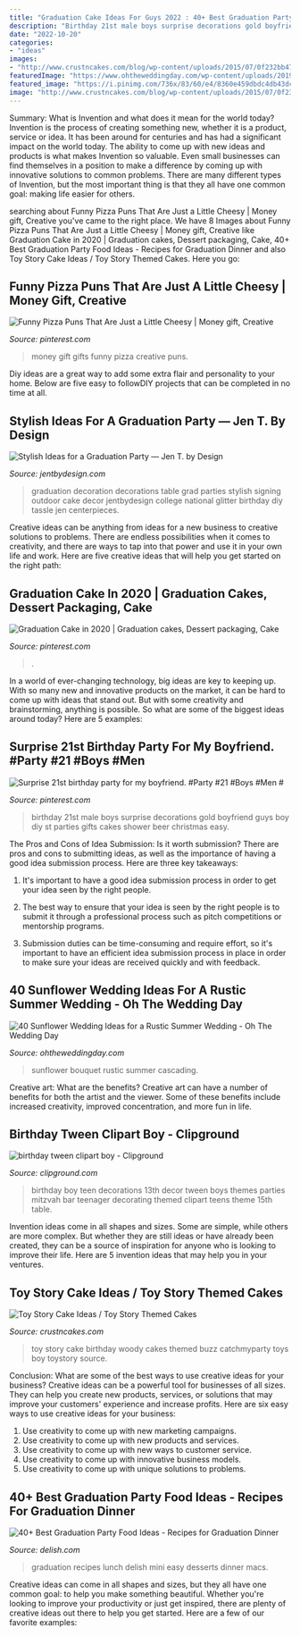 ```yaml
---
title: "Graduation Cake Ideas For Guys 2022 : 40+ Best Graduation Party Food Ideas"
description: "Birthday 21st male boys surprise decorations gold boyfriend guys boy diy st parties gifts cakes shower beer christmas easy"
date: "2022-10-20"
categories:
- "ideas"
images:
- "http://www.crustncakes.com/blog/wp-content/uploads/2015/07/0f232bb47a9e3e0e5d2e74ca8428c074.jpg"
featuredImage: "https://www.ohtheweddingday.com/wp-content/uploads/2019/11/cascading-sunflower-wedding-bouquet.jpg"
featured_image: "https://i.pinimg.com/736x/83/60/e4/8360e459dbdc4db43dc60fa1e03723b9--money-gifting-gift-money.jpg"
image: "http://www.crustncakes.com/blog/wp-content/uploads/2015/07/0f232bb47a9e3e0e5d2e74ca8428c074.jpg"
---
```



Summary: What is Invention and what does it mean for the world today?
Invention is the process of creating something new, whether it is a product, service or idea. It has been around for centuries and has had a significant impact on the world today. The ability to come up with new ideas and products is what makes Invention so valuable. Even small businesses can find themselves in a position to make a difference by coming up with innovative solutions to common problems. There are many different types of Invention, but the most important thing is that they all have one common goal: making life easier for others.

	

		
searching about Funny Pizza Puns That Are Just a Little Cheesy | Money gift, Creative you've came to the right place. We have 8 Images about Funny Pizza Puns That Are Just a Little Cheesy | Money gift, Creative like Graduation Cake in 2020 | Graduation cakes, Dessert packaging, Cake, 40+ Best Graduation Party Food Ideas - Recipes for Graduation Dinner and also Toy Story Cake Ideas / Toy Story Themed Cakes. Here you go:
		
    
## Funny Pizza Puns That Are Just A Little Cheesy | Money Gift, Creative

<img loading=lazy src="https://i.pinimg.com/736x/83/60/e4/8360e459dbdc4db43dc60fa1e03723b9--money-gifting-gift-money.jpg" onerror="this.onerror=null;this.src='https://tse3.mm.bing.net/th?id=OIP.nVOg_MZKQejyYL99RRDNEwHaJ5&amp;pid=15.1';" alt="Funny Pizza Puns That Are Just a Little Cheesy | Money gift, Creative">

_Source: pinterest.com_

>money gift gifts funny pizza creative puns. 

	

Diy ideas are a great way to add some extra flair and personality to your home. Below are five easy to followDIY projects that can be completed in no time at all.

    
## Stylish Ideas For A Graduation Party — Jen T. By Design

<img loading=lazy src="http://static1.squarespace.com/static/52d54f41e4b0c284f55d2cd9/t/553f9ec7e4b08a278f3670e1/1430232778983/Graduation+Party+Decoration+Ideas+-+Love+the+party+tassle+and+glitter!++JenTbyDesign" onerror="this.onerror=null;this.src='https://tse2.mm.bing.net/th?id=OIP.HbAZgy6UvffFbgFQXTXudwHaJ4&amp;pid=15.1';" alt="Stylish Ideas for a Graduation Party — Jen T. by Design">

_Source: jentbydesign.com_

>graduation decoration decorations table grad parties stylish signing outdoor cake decor jentbydesign college national glitter birthday diy tassle jen centerpieces. 

	

Creative ideas can be anything from ideas for a new business to creative solutions to problems. There are endless possibilities when it comes to creativity, and there are ways to tap into that power and use it in your own life and work. Here are five creative ideas that will help you get started on the right path: 

    
## Graduation Cake In 2020 | Graduation Cakes, Dessert Packaging, Cake

<img loading=lazy src="https://i.pinimg.com/736x/0d/5e/36/0d5e36b833f581ba45d9b8b13b2c0ddf.jpg" onerror="this.onerror=null;this.src='https://tse1.mm.bing.net/th?id=OIP.vSzfG37RvdW4YK5VKDfuIAHaJg&amp;pid=15.1';" alt="Graduation Cake in 2020 | Graduation cakes, Dessert packaging, Cake">

_Source: pinterest.com_

>. 

	

In a world of ever-changing technology, big ideas are key to keeping up. With so many new and innovative products on the market, it can be hard to come up with ideas that stand out. But with some creativity and brainstorming, anything is possible. So what are some of the biggest ideas around today? Here are 5 examples: 

    
## Surprise 21st Birthday Party For My Boyfriend. #Party #21 #Boys #Men #

<img loading=lazy src="https://s-media-cache-ak0.pinimg.com/736x/5e/91/67/5e9167a708806f7894142740a70e3178.jpg" onerror="this.onerror=null;this.src='https://tse4.mm.bing.net/th?id=OIP.9rMAd2PxRDq8KXfCalAQpAHaJ3&amp;pid=15.1';" alt="Surprise 21st birthday party for my boyfriend. #Party #21 #Boys #Men #">

_Source: pinterest.com_

>birthday 21st male boys surprise decorations gold boyfriend guys boy diy st parties gifts cakes shower beer christmas easy. 

	

The Pros and Cons of Idea Submission: Is it worth submission?
There are pros and cons to submitting ideas, as well as the importance of having a good idea submission process. Here are three key takeaways:
1. It's important to have a good idea submission process in order to get your idea seen by the right people.

2. The best way to ensure that your idea is seen by the right people is to submit it through a professional process such as pitch competitions or mentorship programs.

3. Submission duties can be time-consuming and require effort, so it's important to have an efficient idea submission process in place in order to make sure your ideas are received quickly and with feedback.

    
## 40 Sunflower Wedding Ideas For A Rustic Summer Wedding - Oh The Wedding Day

<img loading=lazy src="https://www.ohtheweddingday.com/wp-content/uploads/2019/11/cascading-sunflower-wedding-bouquet.jpg" onerror="this.onerror=null;this.src='https://tse4.mm.bing.net/th?id=OIP.V4x4F6j6DTn6NWzls75pqQHaLl&amp;pid=15.1';" alt="40 Sunflower Wedding Ideas for a Rustic Summer Wedding - Oh The Wedding Day">

_Source: ohtheweddingday.com_

>sunflower bouquet rustic summer cascading. 

	

Creative art: What are the benefits?
Creative art can have a number of benefits for both the artist and the viewer. Some of these benefits include increased creativity, improved concentration, and more fun in life.

    
## Birthday Tween Clipart Boy - Clipground

<img loading=lazy src="http://clipground.com/images/birthday-tween-clipart-boy-16.jpg" onerror="this.onerror=null;this.src='https://tse3.mm.bing.net/th?id=OIP.UI2cHTl90ddYwpFxtj_baQHaIM&amp;pid=15.1';" alt="birthday tween clipart boy - Clipground">

_Source: clipground.com_

>birthday boy teen decorations 13th decor tween boys themes parties mitzvah bar teenager decorating themed clipart teens theme 15th table. 

	

Invention ideas come in all shapes and sizes. Some are simple, while others are more complex. But whether they are still ideas or have already been created, they can be a source of inspiration for anyone who is looking to improve their life. Here are 5 invention ideas that may help you in your ventures.

    
## Toy Story Cake Ideas / Toy Story Themed Cakes

<img loading=lazy src="http://www.crustncakes.com/blog/wp-content/uploads/2015/07/0f232bb47a9e3e0e5d2e74ca8428c074.jpg" onerror="this.onerror=null;this.src='https://tse3.mm.bing.net/th?id=OIP.adsqWH5dESh-oqmYd6L4iwAAAA&amp;pid=15.1';" alt="Toy Story Cake Ideas / Toy Story Themed Cakes">

_Source: crustncakes.com_

>toy story cake birthday woody cakes themed buzz catchmyparty toys boy toystory source. 

	

Conclusion: What are some of the best ways to use creative ideas for your business?
Creative ideas can be a powerful tool for businesses of all sizes. They can help you create new products, services, or solutions that may improve your customers' experience and increase profits. Here are six easy ways to use creative ideas for your business: 
1. Use creativity to come up with new marketing campaigns.
2. Use creativity to come up with new products and services.
3. Use creativity to come up with new ways to customer service.
4. Use creativity to come up with innovative business models.
5. Use creativity to come up with unique solutions to problems.

    
## 40+ Best Graduation Party Food Ideas - Recipes For Graduation Dinner

<img loading=lazy src="https://hips.hearstapps.com/del.h-cdn.co/assets/17/06/1600x800/landscape-1486683801-delish-mini-macs-2.jpg?resize=1200:*" onerror="this.onerror=null;this.src='https://tse3.mm.bing.net/th?id=OIP.zZyAXdWTeHc4GHBuTyutYAHaDt&amp;pid=15.1';" alt="40+ Best Graduation Party Food Ideas - Recipes for Graduation Dinner">

_Source: delish.com_

>graduation recipes lunch delish mini easy desserts dinner macs. 

	

Creative ideas can come in all shapes and sizes, but they all have one common goal: to help you make something beautiful. Whether you're looking to improve your productivity or just get inspired, there are plenty of creative ideas out there to help you get started. Here are a few of our favorite examples: 

